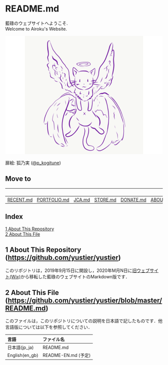 # README.md
藍碌のウェブサイトへようこそ.  
Welcome to Airoku's Website.


![i6chan_angel.png](https://raw.githubusercontent.com/yustier/yustier/master/resource/i6chan_angel.png)


扉絵: 狐乃実 ([@p_kogitune](https://twitter.com/p_kogitune))


## Move to
|||||||Here|
|:-:|:-:|:-:|:-:|:-:|:-:|:-:|
|[RECENT.md](https://github.com/yustier/yustier/blob/master/RECENT.md)|[PORTFOLIO.md](https://github.com/yustier/yustier/blob/master/PORTFOLIO.md)|[JCA.md](https://github.com/yustier/yustier/blob/master/JCA.md)|[STORE.md](https://github.com/yustier/yustier/blob/master/STORE.md)|[DONATE.md](https://github.com/yustier/yustier/blob/master/DONATE.md)|[ABOUT.md](https://github.com/yustier/yustier/blob/master/ABOUT.md)|**README.md**|


## Index
[1 About This Repository](#1-about-this-repository-httpsgithubcomyustieryustier)  
[2 About This File](#2-about-this-file-httpsgithubcomyustieryustierblobmasterreadmemd)


## 1 About This Repository (https://github.com/yustier/yustier)
このリポジトリは，2019年9月15日に開設し，2020年M月N日に[旧ウェブサイト(Wix)](http://bit.ly/airokusite)から移転した藍碌のウェブサイトのMarkdown版です．


## 2 About This File (https://github.com/yustier/yustier/blob/master/README.md)
このファイルは，このリポジトリについての説明を日本語で記したものです．他言語版については以下を参照してください．


|言語|ファイル名|
|:-|:-|
|日本語(jp_ja)|README.md|
|English(en_gb)|README-EN.md (予定)|


<!---
Copyright 2019-2020 Airoku
-->
